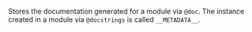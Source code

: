 Stores the documentation generated for a module via `@doc`. The instance
created in a module via `@docstrings` is called `__METADATA__`.
